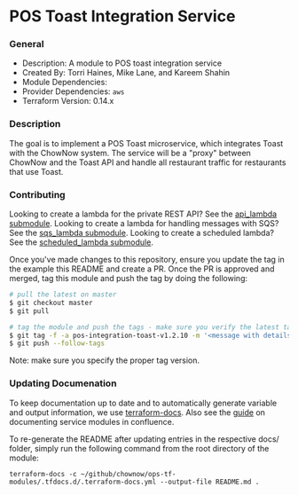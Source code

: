 # POS Toast Integration Service

### General

* Description: A module to POS toast integration service
* Created By: Torri Haines, Mike Lane, and Kareem Shahin
* Module Dependencies:
* Provider Dependencies: `aws`
* Terraform Version: 0.14.x

### Description

The goal is to implement a POS Toast microservice, which integrates Toast with the ChowNow system. The service will be a "proxy" between ChowNow and the Toast API and handle all restaurant traffic for restaurants that use Toast.

### Contributing
Looking to create a lambda for the private REST API? See the [api_lambda submodule](api_lambda/README.md).
Looking to create a lambda for handling messages with SQS? See the [sqs_lambda submodule](sqs_lambda/README.md).
Looking to create a scheduled lambda? See the [scheduled_lambda submodule](scheduled_lambda/README.md).

Once you've made changes to this repository, ensure you update the tag in the example this README and create a PR.  Once the PR is approved and merged, tag this module and push the tag by doing the following:

```sh
# pull the latest on master
$ git checkout master
$ git pull

# tag the module and push the tags - make sure you verify the latest tag in github or this README
$ git tag -f -a pos-integration-toast-v1.2.10 -m '<message with details>'
$ git push --follow-tags
```
Note: make sure you specify the proper tag version.

### Updating Documenation
To keep documentation up to date and to automatically generate variable and output information, we use [terraform-docs](https://terraform-docs.io/user-guide/introduction/). Also see the [guide](https://chownow.atlassian.net/wiki/spaces/CE/pages/2726166529/Terraform+-+Documenting+Service+Modules) on documenting service modules in confluence.

To re-generate the README after updating entries in the respective docs/ folder, simply run the following command from the root directory of the module:
```
terraform-docs -c ~/github/chownow/ops-tf-modules/.tfdocs.d/.terraform-docs.yml --output-file README.md .
```
